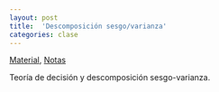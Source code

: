 ```yaml
---
layout: post
title:  'Descomposición sesgo/varianza'
categories: clase
---
```


[Material]( https://www.dropbox.com/s/u1o2jaorctyhonh/clase_4.zip?dl=1 ), [Notas](https://www.dropbox.com/s/o2202x0dfqnqqfc/Notas_AE_04.zip?dl=1)

Teoría de decisión y descomposición sesgo-varianza.